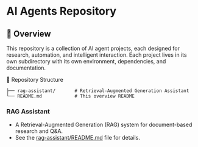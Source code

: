 # AI Agents Repository

## 🧠 Overview
This repository is a collection of AI agent projects, each designed for research, automation, and intelligent interaction. Each project lives in its own subdirectory with its own environment, dependencies, and documentation.  

📁 Repository Structure
```
├── rag-assistant/       # Retrieval-Augmented Generation Assistant
└── README.md            # This overview README
```

### RAG Assistant
- A Retrieval-Augmented Generation (RAG) system for document-based research and Q&A.
- See the [rag-assistant/README.md](./rag-assistant/README.md) file for details.
